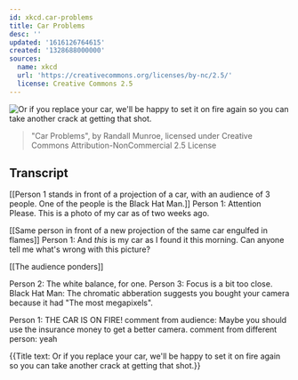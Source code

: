 ```yaml
---
id: xkcd.car-problems
title: Car Problems
desc: ''
updated: '1616126764615'
created: '1328688000000'
sources:
  name: xkcd
  url: 'https://creativecommons.org/licenses/by-nc/2.5/'
  license: Creative Commons 2.5
---
```

![Or if you replace your car, we'll be happy to set it on fire again so you can take another crack at getting that shot.](https://imgs.xkcd.com/comics/car_problems.png)
> "Car Problems", by Randall Munroe, licensed under Creative Commons Attribution-NonCommercial 2.5 License

## Transcript
[[Person 1 stands in front of a projection of a car, with an audience of 3 people.  One of the people is the Black Hat Man.]]
Person 1: Attention Please.  This is a photo of my car as of two weeks ago.

[[Same person in front of a new projection of the same car engulfed in flames]]
Person 1: And *this* is my car as I found it this morning.  Can anyone tell me what's wrong with this picture?

[[The audience ponders]]

Person 2: The white balance, for one. 
Person 3: Focus is a bit too close.
Black Hat Man: The chromatic abberation suggests you bought your camera because it had "The most megapixels".

Person 1: THE CAR IS ON FIRE!
comment from audience: Maybe you should use the insurance money to get a better camera.
comment from different person: yeah

{{Title text: Or if you replace your car, we'll be happy to set it on fire again so you can take another crack at getting that shot.}}
